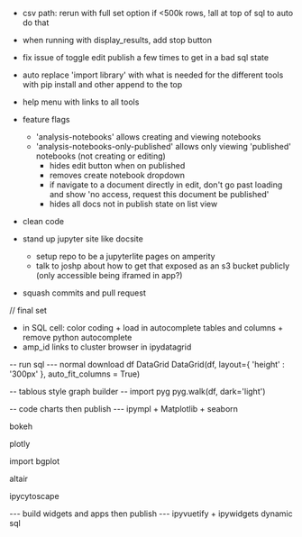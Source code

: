 
- csv path: rerun with full set option if <500k rows, !all at top of sql to auto do that
- when running with display_results, add stop button
- fix issue of toggle edit publish a few times to get in a bad sql state

- auto replace 'import library' with what is needed for the different tools with pip install and other append to the top
- help menu with links to all tools


- feature flags 
    - 'analysis-notebooks' allows creating and viewing notebooks
    - 'analysis-notebooks-only-published' allows only viewing 'published' notebooks (not creating or editing) 
        - hides edit button when on published 
        - removes create notebook dropdown
        - if navigate to a document directly in edit, don't go past loading and show 'no access, request this document be published'
        - hides all docs not in publish state on list view
- clean code
- stand up jupyter site like docsite 
    - setup repo to be a jupyterlite pages on amperity
    - talk to joshp about how to get that exposed as an s3 bucket publicly (only accessible being iframed in app?)
- squash commits and pull request





// final set
- in SQL cell: color coding + load in autocomplete tables and columns + remove python autocomplete
- amp_id links to cluster browser in ipydatagrid





-- run sql ---
normal 
download
df
DataGrid
DataGrid(df, layout={ 'height' : '300px' }, auto_fit_columns = True) 

-- tablous style graph builder --
import pyg
pyg.walk(df, dark='light')


-- code charts then publish ---
ipympl + Matplotlib + seaborn

bokeh

plotly

import bgplot

altair

ipycytoscape


--- build widgets and apps then publish ---
ipyvuetify + ipywidgets
dynamic sql



